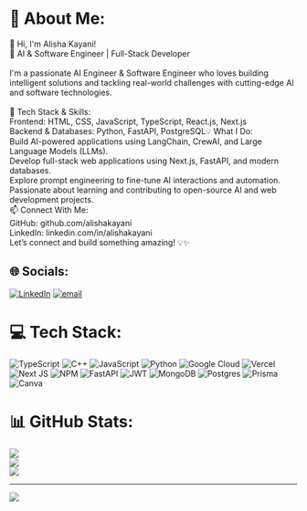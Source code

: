 # 💫 About Me:
👋 Hi, I'm Alisha Kayani!<br>🚀 AI & Software Engineer | Full-Stack Developer<br><br>I'm a passionate AI Engineer & Software Engineer who loves building intelligent solutions and tackling real-world challenges with cutting-edge AI and software technologies.<br><br>🔹 Tech Stack & Skills:<br>Frontend: HTML, CSS, JavaScript, TypeScript, React.js, Next.js<br>Backend & Databases: Python, FastAPI, PostgreSQL💡 What I Do:<br>Build AI-powered applications using LangChain, CrewAI, and Large Language Models (LLMs).<br>Develop full-stack web applications using Next.js, FastAPI, and modern databases.<br>Explore prompt engineering to fine-tune AI interactions and automation.<br>Passionate about learning and contributing to open-source AI and web development projects.<br>📫 Connect With Me:<br>GitHub: github.com/alishakayani<br>LinkedIn: linkedin.com/in/alishakayani<br>Let’s connect and build something amazing! 💡✨


## 🌐 Socials:
[![LinkedIn](https://img.shields.io/badge/LinkedIn-%230077B5.svg?logo=linkedin&logoColor=white)](https://linkedin.com/in/https://www.linkedin.com/in/alisha-kayani-a30889202/) [![email](https://img.shields.io/badge/Email-D14836?logo=gmail&logoColor=white)](mailto:alishakayani.ai@gmail.com) 

# 💻 Tech Stack:
![TypeScript](https://img.shields.io/badge/typescript-%23007ACC.svg?style=for-the-badge&logo=typescript&logoColor=white) ![C++](https://img.shields.io/badge/c++-%2300599C.svg?style=for-the-badge&logo=c%2B%2B&logoColor=white) ![JavaScript](https://img.shields.io/badge/javascript-%23323330.svg?style=for-the-badge&logo=javascript&logoColor=%23F7DF1E) ![Python](https://img.shields.io/badge/python-3670A0?style=for-the-badge&logo=python&logoColor=ffdd54) ![Google Cloud](https://img.shields.io/badge/GoogleCloud-%234285F4.svg?style=for-the-badge&logo=google-cloud&logoColor=white) ![Vercel](https://img.shields.io/badge/vercel-%23000000.svg?style=for-the-badge&logo=vercel&logoColor=white) ![Next JS](https://img.shields.io/badge/Next-black?style=for-the-badge&logo=next.js&logoColor=white) ![NPM](https://img.shields.io/badge/NPM-%23CB3837.svg?style=for-the-badge&logo=npm&logoColor=white) ![FastAPI](https://img.shields.io/badge/FastAPI-005571?style=for-the-badge&logo=fastapi) ![JWT](https://img.shields.io/badge/JWT-black?style=for-the-badge&logo=JSON%20web%20tokens) ![MongoDB](https://img.shields.io/badge/MongoDB-%234ea94b.svg?style=for-the-badge&logo=mongodb&logoColor=white) ![Postgres](https://img.shields.io/badge/postgres-%23316192.svg?style=for-the-badge&logo=postgresql&logoColor=white) ![Prisma](https://img.shields.io/badge/Prisma-3982CE?style=for-the-badge&logo=Prisma&logoColor=white) ![Canva](https://img.shields.io/badge/Canva-%2300C4CC.svg?style=for-the-badge&logo=Canva&logoColor=white)
# 📊 GitHub Stats:
![](https://github-readme-stats.vercel.app/api?username=AlishaKK&theme=dark&hide_border=false&include_all_commits=false&count_private=false)<br/>
![](https://nirzak-streak-stats.vercel.app/?user=AlishaKK&theme=dark&hide_border=false)<br/>
![](https://github-readme-stats.vercel.app/api/top-langs/?username=AlishaKK&theme=dark&hide_border=false&include_all_commits=false&count_private=false&layout=compact)

---
[![](https://visitcount.itsvg.in/api?id=AlishaKK&icon=0&color=0)](https://visitcount.itsvg.in)

<!-- Proudly created with GPRM ( https://gprm.itsvg.in ) -->
